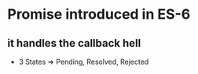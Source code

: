 # Promise introduced in ES-6
## it handles the callback hell

* 3 States => Pending, Resolved, Rejected
